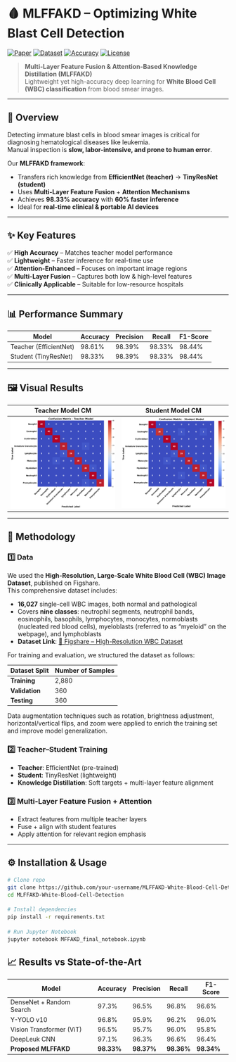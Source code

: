 # 🩸 MLFFAKD – Optimizing White Blast Cell Detection

[![Paper](https://img.shields.io/badge/📄%20Research%20Paper-PDF-blue)](paper.pdf)
[![Dataset](https://img.shields.io/badge/Dataset-Figshare-orange)](https://springernature.figshare.com/articles/dataset/A_large-scale_high-resolution_WBC_image_dataset/22680517)
[![Accuracy](https://img.shields.io/badge/Accuracy-98.33%25-brightgreen)](#-results-vs-state-of-the-art)
[![License](https://img.shields.io/badge/License-MIT-purple)](LICENSE)

> **Multi-Layer Feature Fusion & Attention-Based Knowledge Distillation (MLFFAKD)**  
> Lightweight yet high-accuracy deep learning for **White Blood Cell (WBC) classification** from blood smear images.

---

## 📌 Overview

Detecting immature blast cells in blood smear images is critical for diagnosing hematological diseases like leukemia.  
Manual inspection is **slow, labor-intensive, and prone to human error**.  

Our **MLFFAKD framework**:
- Transfers rich knowledge from **EfficientNet (teacher)** → **TinyResNet (student)**
- Uses **Multi-Layer Feature Fusion** + **Attention Mechanisms**
- Achieves **98.33% accuracy** with **60% faster inference**
- Ideal for **real-time clinical & portable AI devices**

---

## ✨ Key Features

✅ **High Accuracy** – Matches teacher model performance  
✅ **Lightweight** – Faster inference for real-time use  
✅ **Attention-Enhanced** – Focuses on important image regions  
✅ **Multi-Layer Fusion** – Captures both low & high-level features  
✅ **Clinically Applicable** – Suitable for low-resource hospitals  

---

## 📊 Performance Summary

| Model               | Accuracy | Precision | Recall  | F1-Score |
|---------------------|----------|-----------|---------|----------|
| Teacher (EfficientNet) | 98.61%  | 98.39%    | 98.33% | 98.44%   |
| Student (TinyResNet)   | 98.33%  | 98.39%    | 98.33% | 98.44%   |

---

## 🖼 Visual Results

| Teacher Model CM | Student Model CM |
|------------------|------------------|
| ![Confusion Matrix](Sample%20Outputs/download3.png) | ![Student Confusion Matrix](Sample%20Outputs/download2.png) |

---

## 🧠 Methodology

### 1️⃣ Data

We used the **High-Resolution, Large-Scale White Blood Cell (WBC) Image Dataset**, published on Figshare.  
This comprehensive dataset includes:

- **16,027** single-cell WBC images, both normal and pathological  
- Covers **nine classes**: neutrophil segments, neutrophil bands, eosinophils, basophils, lymphocytes, monocytes, normoblasts (nucleated red blood cells), myeloblasts (referred to as “myeloid” on the webpage), and lymphoblasts  
- **Dataset Link**: [🔗 Figshare – High-Resolution WBC Dataset](https://springernature.figshare.com/articles/dataset/A_large-scale_high-resolution_WBC_image_dataset/22680517)


For training and evaluation, we structured the dataset as follows:

| Dataset Split       | Number of Samples |
|---------------------|-------------------|
| **Training**        | 2,880             |
| **Validation**      | 360               |
| **Testing**         | 360               |

Data augmentation techniques such as rotation, brightness adjustment, horizontal/vertical flips, and zoom were applied to enrich the training set and improve model generalization.

### 2️⃣ Teacher–Student Training
- **Teacher**: EfficientNet (pre-trained)
- **Student**: TinyResNet (lightweight)
- **Knowledge Distillation**: Soft targets + multi-layer feature alignment

### 3️⃣ Multi-Layer Feature Fusion + Attention
- Extract features from multiple teacher layers  
- Fuse + align with student features  
- Apply attention for relevant region emphasis

---

## ⚙️ Installation & Usage

```bash
# Clone repo
git clone https://github.com/your-username/MLFFAKD-White-Blood-Cell-Detection.git
cd MLFFAKD-White-Blood-Cell-Detection

# Install dependencies
pip install -r requirements.txt

# Run Jupyter Notebook
jupyter notebook MFFAKD_final_notebook.ipynb
```
## 📈 Results vs State-of-the-Art

| Model                    | Accuracy   | Precision  | Recall     | F1-Score   |
| ------------------------ | ---------- | ---------- | ---------- | ---------- |
| DenseNet + Random Search | 97.3%      | 96.5%      | 96.8%      | 96.6%      |
| Y-YOLO v10               | 96.8%      | 95.9%      | 96.2%      | 96.0%      |
| Vision Transformer (ViT) | 96.5%      | 95.7%      | 96.0%      | 95.8%      |
| DeepLeuk CNN             | 97.1%      | 96.3%      | 96.6%      | 96.4%      |
| **Proposed MLFFAKD**     | **98.33%** | **98.37%** | **98.36%** | **98.34%** |


